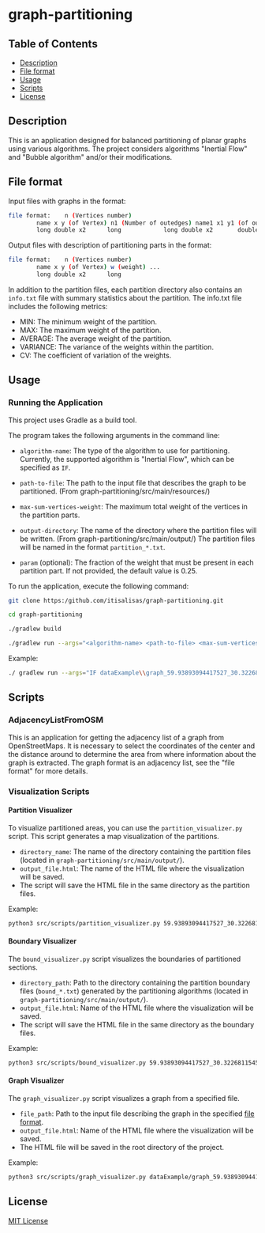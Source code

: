 # graph-partitioning

## Table of Contents
- [Description](#description)
- [File format](#file-format)
- [Usage](#usage)
- [Scripts](#scripts)
- [License](#license)


## Description

This is an application designed for balanced partitioning of planar graphs using various algorithms.
The project considers algorithms "Inertial Flow" and "Bubble algorithm" and/or their modifications.

## File format

Input files with graphs in the format:
```bash
file format: 	n (Vertices number)
		name x y (of Vertex) n1 (Number of outedges) name1 x1 y1 (of out vertex) length1 (edge length) ...
		long double x2		long 			long double x2		 double
```
Output files with description of partitioning parts in the format:
```bash
file format: 	n (Vertices number)
		name x y (of Vertex) w (weight) ...
		long double x2		long
```

In addition to the partition files, each partition directory also contains an `info.txt` file with summary statistics about the partition. The info.txt file includes the following metrics:

- MIN: The minimum weight of the partition.
- MAX: The maximum weight of the partition.
- AVERAGE: The average weight of the partition.
- VARIANCE: The variance of the weights within the partition.
- CV: The coefficient of variation of the weights.

## Usage


### Running the Application

This project uses Gradle as a build tool. 

The program takes the following arguments in the command line:

- `algorithm-name`: The type of the algorithm to use for partitioning. Currently, the supported algorithm is "Inertial Flow", which can be specified as `IF`.

- `path-to-file`: The path to the input file that describes the graph to be partitioned. (From graph-partitioning/src/main/resources/)

- `max-sum-vertices-weight`: The maximum total weight of the vertices in the partition parts.

- `output-directory`: The name of the directory where the partition files will be written. (From graph-partitioning/src/main/output/) The partition files will be named in the format `partition_*.txt`.

- `param` (optional): The fraction of the weight that must be present in each partition part. If not provided, the default value is 0.25.

To run the application, execute the following command:

```bash
git clone https:/github.com/itisalisas/graph-partitioning.git

cd graph-partitioning

./gradlew build

./gradlew run --args="<algorithm-name> <path-to-file> <max-sum-vertices-weight> <output-directory> [param]" 
```

Example:

```bash
./ gradlew run --args="IF dataExample\\graph_59.93893094417527_30.32268115454809_1000.txt 10000 59.93893094417527_30.32268115454809_1000"

```

## Scripts

### AdjacencyListFromOSM

This is an application for getting the adjacency list of a graph from OpenStreetMaps. It is necessary to select the coordinates of the center and the distance around to determine the area from where information about the graph is extracted. 
The graph format is an adjacency list, see the "file format" for more details.

### Visualization Scripts

#### Partition Visualizer

To visualize partitioned areas, you can use the `partition_visualizer.py` script. This script generates a map visualization of the partitions.

- `directory_name`: The name of the directory containing the partition files (located in `graph-partitioning/src/main/output/`).
- `output_file.html`: The name of the HTML file where the visualization will be saved.
- The script will save the HTML file in the same directory as the partition files.

Example:

```bash
python3 src/scripts/partition_visualizer.py 59.93893094417527_30.32268115454809_1000 map.html
```

#### Boundary Visualizer

The `bound_visualizer.py` script visualizes the boundaries of partitioned sections.

- `directory_path`: Path to the directory containing the partition boundary files (`bound_*.txt`) generated by the partitioning algorithms (located in `graph-partitioning/src/main/output/`).
- `output_file.html`: Name of the HTML file where the visualization will be saved. 
- The script will save the HTML file in the same directory as the boundary files.

Example:

```bash
python3 src/scripts/bound_visualizer.py 59.93893094417527_30.32268115454809_1000 bound.html
```

#### Graph Visualizer

The `graph_visualizer.py` script visualizes a graph from a specified file.

- `file_path`: Path to the input file describing the graph in the specified [file format](#file-format).
- `output_file.html`: Name of the HTML file where the visualization will be saved. 
- The HTML file will be saved in the root directory of the project.

Example:

```bash
python3 src/scripts/graph_visualizer.py dataExample/graph_59.93893094417527_30.32268115454809_1000.txt graph.html
```

## License

[MIT License](https://choosealicense.com/licenses/mit/)
